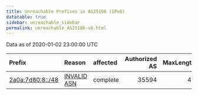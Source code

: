 ```yaml
---
title: Unreachable Prefixes in AS25106 (IPv6)
datatable: true
sidebar: unreachable_sidebar
permalink: unreachable_AS25106-v6.html
---
```


Data as of 2020-01-02 23:00:00 UTC


<div class="datatable-begin"></div>

| Prefix                                                     | Reason                                                                                                  | affected   |   Authorized AS |   MaxLength | Anchor                                         |   unreachable /48s |
|:-----------------------------------------------------------|:--------------------------------------------------------------------------------------------------------|:-----------|----------------:|------------:|:-----------------------------------------------|-------------------:|
| [2a0a:7d80:8::/48](https://stat.ripe.net/2a0a:7d80:8::/48) | [INVALID ASN](https://rpki-validator.ripe.net/announcement-preview?asn=AS25106&prefix=2a0a:7d80:8::/48) | complete   |           35594 |          48 | [RIPE](unreachable_RIPE_NCC_RPKI_Root-v6.html) |                  1 |

<div class="datatable-end"></div>